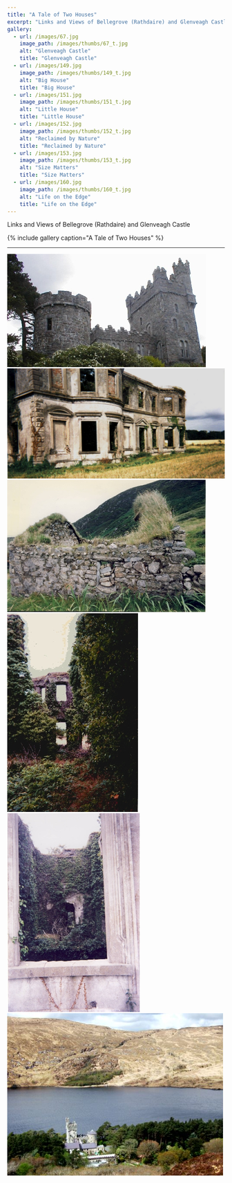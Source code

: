 ```yaml
---
title: "A Tale of Two Houses"
excerpt: "Links and Views of Bellegrove (Rathdaire) and Glenveagh Castle"
gallery:
  - url: /images/67.jpg
    image_path: /images/thumbs/67_t.jpg
    alt: "Glenveagh Castle"
    title: "Glenveagh Castle"
  - url: /images/149.jpg
    image_path: /images/thumbs/149_t.jpg
    alt: "Big House"
    title: "Big House"    
  - url: /images/151.jpg
    image_path: /images/thumbs/151_t.jpg
    alt: "Little House"
    title: "Little House"
  - url: /images/152.jpg
    image_path: /images/thumbs/152_t.jpg
    alt: "Reclaimed by Nature"
    title: "Reclaimed by Nature"
  - url: /images/153.jpg
    image_path: /images/thumbs/153_t.jpg
    alt: "Size Matters"
    title: "Size Matters"    
  - url: /images/160.jpg
    image_path: /images/thumbs/160_t.jpg
    alt: "Life on the Edge"
    title: "Life on the Edge"
---
```

Links and Views of Bellegrove (Rathdaire) and Glenveagh Castle

{% include gallery caption="A Tale of Two Houses" %}

***
![Glenveagh Castle](/images/67.jpg)
![Big House](/images/149.jpg)
![Little House](/images/151.jpg)
![Reclaimed by Nature](/images/152.jpg)
![Size Matters](/images/153.jpg)
![Life on the Edge](/images/160.jpg)
